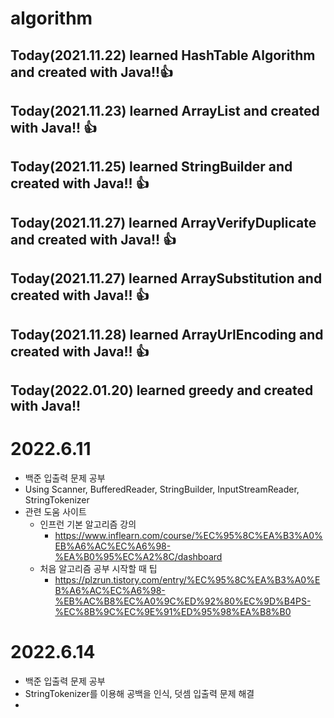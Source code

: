 # algorithm

## Today(2021.11.22) learned HashTable Algorithm and created with Java!!👍

## Today(2021.11.23) learned ArrayList and created with Java!! 👍

## Today(2021.11.25) learned StringBuilder and created with Java!! 👍

## Today(2021.11.27) learned ArrayVerifyDuplicate and created with Java!! 👍

## Today(2021.11.27) learned ArraySubstitution and created with Java!! 👍

## Today(2021.11.28) learned ArrayUrlEncoding and created with Java!! 👍

## Today(2022.01.20) learned greedy and created with Java!!

# 2022.6.11
- 백준 입출력 문제 공부
- Using Scanner, BufferedReader, StringBuilder, InputStreamReader, StringTokenizer
- 관련 도움 사이트
  - 인프런 기본 알고리즘 강의     
    - https://www.inflearn.com/course/%EC%95%8C%EA%B3%A0%EB%A6%AC%EC%A6%98-%EA%B0%95%EC%A2%8C/dashboard
  - 처음 알고리즘 공부 시작할 때 팁
    - https://plzrun.tistory.com/entry/%EC%95%8C%EA%B3%A0%EB%A6%AC%EC%A6%98-%EB%AC%B8%EC%A0%9C%ED%92%80%EC%9D%B4PS-%EC%8B%9C%EC%9E%91%ED%95%98%EA%B8%B0

# 2022.6.14
- 백준 입출력 문제 공부
- StringTokenizer를 이용해 공백을 인식, 덧셈 입출력 문제 해결
- 

